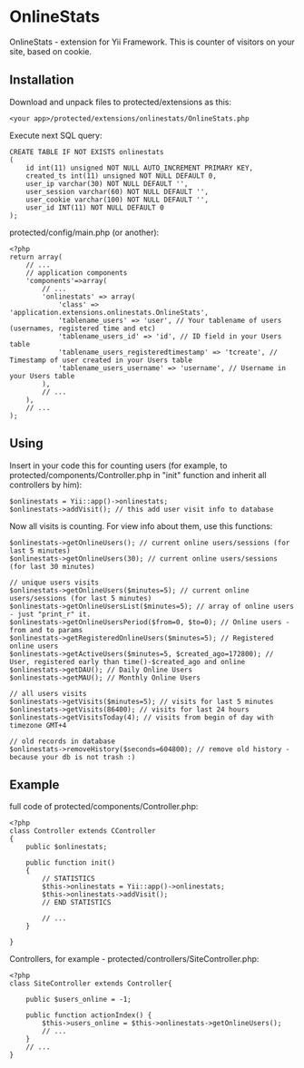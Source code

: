 OnlineStats
===========

OnlineStats - extension for Yii Framework. This is counter of visitors on your site, based on cookie.

Installation
-----

Download and unpack files to protected/extensions as this:

    <your app>/protected/extensions/onlinestats/OnlineStats.php

Execute next SQL query:

    CREATE TABLE IF NOT EXISTS onlinestats
    (
        id int(11) unsigned NOT NULL AUTO_INCREMENT PRIMARY KEY,
        created_ts int(11) unsigned NOT NULL DEFAULT 0,
        user_ip varchar(30) NOT NULL DEFAULT '',
        user_session varchar(60) NOT NULL DEFAULT '',
        user_cookie varchar(100) NOT NULL DEFAULT '',
        user_id INT(11) NOT NULL DEFAULT 0
    );

protected/config/main.php (or another):

    <?php
    return array(
        // ...
    	// application components
    	'components'=>array(
            // ...
            'onlinestats' => array(
                'class' => 'application.extensions.onlinestats.OnlineStats',
                'tablename_users' => 'user', // Your tablename of users (usernames, registered time and etc)
                'tablename_users_id' => 'id', // ID field in your Users table
                'tablename_users_registeredtimestamp' => 'tcreate', // Timestamp of user created in your Users table
                'tablename_users_username' => 'username', // Username in your Users table
            ),
            // ...
    	),
    	// ...
    );

Using
----

Insert in your code this for counting users (for example, to protected/components/Controller.php in "init" function and
inherit all controllers by him):

    $onlinestats = Yii::app()->onlinestats;
    $onlinestats->addVisit(); // this add user visit info to database

Now all visits is counting. For view info about them, use this functions:

    $onlinestats->getOnlineUsers(); // current online users/sessions (for last 5 minutes)
    $onlinestats->getOnlineUsers(30); // current online users/sessions (for last 30 minutes)

    // unique users visits
    $onlinestats->getOnlineUsers($minutes=5); // current online users/sessions (for last 5 minutes)
    $onlinestats->getOnlineUsersList($minutes=5); // array of online users - just "print_r" it.
    $onlinestats->getOnlineUsersPeriod($from=0, $to=0); // Online users - from and to params
    $onlinestats->getRegisteredOnlineUsers($minutes=5); // Registered online users
    $onlinestats->getActiveUsers($minutes=5, $created_ago=172800); // User, registered early than time()-$created_ago and online
    $onlinestats->getDAU(); // Daily Online Users
    $onlinestats->getMAU(); // Monthly Online Users

    // all users visits
    $onlinestats->getVisits($minutes=5); // visits for last 5 minutes
    $onlinestats->getVisits(86400); // visits for last 24 hours
    $onlinestats->getVisitsToday(4); // visits from begin of day with timezone GMT+4

    // old records in database
    $onlinestats->removeHistory($seconds=604800); // remove old history - because your db is not trash :)

Example
---------

full code of protected/components/Controller.php:

    <?php
    class Controller extends CController
    {
        public $onlinestats;

        public function init()
        {
            // STATISTICS
            $this->onlinestats = Yii::app()->onlinestats;
            $this->onlinestats->addVisit();
            // END STATISTICS

            // ...
        }

    }

Controllers, for example - protected/controllers/SiteController.php:

    <?php
    class SiteController extends Controller{

        public $users_online = -1;

        public function actionIndex() {
            $this->users_online = $this->onlinestats->getOnlineUsers();
            // ...
        }
        // ...
    }
